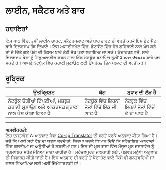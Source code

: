 <!--
CO_OP_TRANSLATOR_METADATA:
{
  "original_hash": "ad163c4fda72c8278280b61cad317ff4",
  "translation_date": "2025-08-27T18:42:28+00:00",
  "source_file": "3-Data-Visualization/09-visualization-quantities/assignment.md",
  "language_code": "pa"
}
-->
# ਲਾਈਨ, ਸਕੈਟਰ ਅਤੇ ਬਾਰ

## ਹਦਾਇਤਾਂ

ਇਸ ਪਾਠ ਵਿੱਚ, ਤੁਸੀਂ ਲਾਈਨ ਚਾਰਟ, ਸਕੈਟਰਪਲਾਟ ਅਤੇ ਬਾਰ ਚਾਰਟ ਦੀ ਵਰਤੋਂ ਕਰਕੇ ਇਸ ਡੇਟਾਸੈਟ ਬਾਰੇ ਦਿਲਚਸਪ ਤੱਥ ਦਿਖਾਏ। ਇਸ ਅਸਾਈਨਮੈਂਟ ਵਿੱਚ, ਡੇਟਾਸੈਟ ਵਿੱਚ ਹੋਰ ਗਹਿਰਾਈ ਨਾਲ ਖੋਜ ਕਰੋ ਤਾਂ ਜੋ ਦਿੱਤੇ ਗਏ ਪੰਛੀ ਦੀ ਕਿਸਮ ਬਾਰੇ ਕੋਈ ਤੱਥ ਪਤਾ ਲਗਾਇਆ ਜਾ ਸਕੇ। ਉਦਾਹਰਣ ਵਜੋਂ, ਸਾਰੇ ਦਿਲਚਸਪ ਡੇਟਾ ਨੂੰ ਵਿਜੁਅਲਾਈਜ਼ ਕਰਨ ਵਾਲਾ ਇੱਕ ਨੋਟਬੁੱਕ ਬਣਾਓ ਜੋ ਤੁਸੀਂ Snow Geese ਬਾਰੇ ਖੋਜ ਸਕਦੇ ਹੋ। ਆਪਣੇ ਨੋਟਬੁੱਕ ਵਿੱਚ ਕਹਾਣੀ ਸੁਣਾਉਣ ਲਈ ਉਪਰੋਕਤ ਤਿੰਨ ਪਲਾਟ ਦੀ ਵਰਤੋਂ ਕਰੋ।

## ਰੂਬ੍ਰਿਕ

ਉਤਕ੍ਰਿਸ਼ਟ | ਯੋਗ | ਸੁਧਾਰ ਦੀ ਲੋੜ ਹੈ
--- | --- | -- |
ਨੋਟਬੁੱਕ ਚੰਗੀਆਂ ਟਿੱਪਣੀਆਂ, ਮਜ਼ਬੂਤ ਕਹਾਣੀ ਸੁਣਾਉਣ ਅਤੇ ਆਕਰਸ਼ਕ ਗ੍ਰਾਫਾਂ ਨਾਲ ਪੇਸ਼ ਕੀਤਾ ਗਿਆ ਹੈ | ਨੋਟਬੁੱਕ ਵਿੱਚ ਇਹਨਾਂ ਤੱਤਾਂ ਵਿੱਚੋਂ ਇੱਕ ਦੀ ਘਾਟ ਹੈ | ਨੋਟਬੁੱਕ ਵਿੱਚ ਇਹਨਾਂ ਤੱਤਾਂ ਵਿੱਚੋਂ ਦੋ ਦੀ ਘਾਟ ਹੈ

---

**ਅਸਵੀਕਰਤੀ**:  
ਇਹ ਦਸਤਾਵੇਜ਼ AI ਅਨੁਵਾਦ ਸੇਵਾ [Co-op Translator](https://github.com/Azure/co-op-translator) ਦੀ ਵਰਤੋਂ ਕਰਕੇ ਅਨੁਵਾਦ ਕੀਤਾ ਗਿਆ ਹੈ। ਜਦੋਂ ਕਿ ਅਸੀਂ ਸਹੀ ਹੋਣ ਦਾ ਯਤਨ ਕਰਦੇ ਹਾਂ, ਕਿਰਪਾ ਕਰਕੇ ਧਿਆਨ ਦਿਓ ਕਿ ਸਵੈਚਾਲਿਤ ਅਨੁਵਾਦਾਂ ਵਿੱਚ ਗਲਤੀਆਂ ਜਾਂ ਅਸੁੱਤੀਆਂ ਹੋ ਸਕਦੀਆਂ ਹਨ। ਇਸ ਦੀ ਮੂਲ ਭਾਸ਼ਾ ਵਿੱਚ ਮੌਜੂਦ ਮੂਲ ਦਸਤਾਵੇਜ਼ ਨੂੰ ਪ੍ਰਮਾਣਿਕ ਸਰੋਤ ਮੰਨਿਆ ਜਾਣਾ ਚਾਹੀਦਾ ਹੈ। ਮਹੱਤਵਪੂਰਨ ਜਾਣਕਾਰੀ ਲਈ, ਪੇਸ਼ੇਵਰ ਮਨੁੱਖੀ ਅਨੁਵਾਦ ਦੀ ਸਿਫਾਰਸ਼ ਕੀਤੀ ਜਾਂਦੀ ਹੈ। ਇਸ ਅਨੁਵਾਦ ਦੀ ਵਰਤੋਂ ਤੋਂ ਪੈਦਾ ਹੋਣ ਵਾਲੇ ਕਿਸੇ ਵੀ ਗਲਤਫਹਿਮੀ ਜਾਂ ਗਲਤ ਵਿਆਖਿਆ ਲਈ ਅਸੀਂ ਜ਼ਿੰਮੇਵਾਰ ਨਹੀਂ ਹਾਂ।  